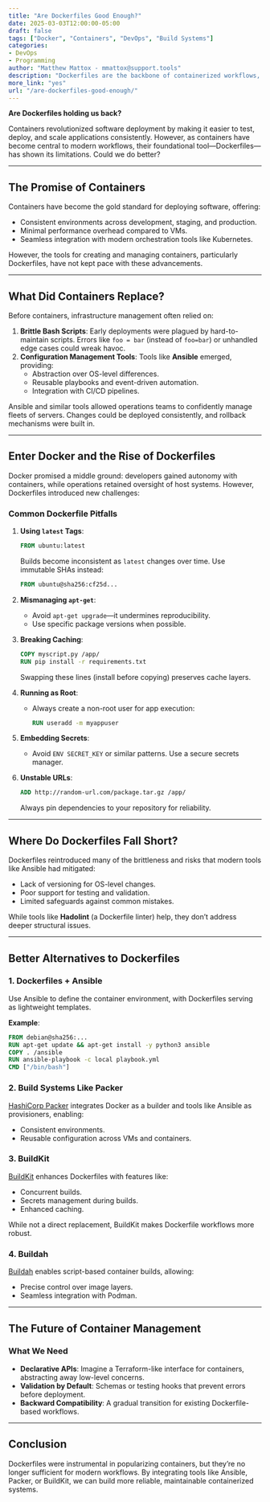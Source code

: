 ```yaml
---
title: "Are Dockerfiles Good Enough?"
date: 2025-03-03T12:00:00-05:00
draft: false
tags: ["Docker", "Containers", "DevOps", "Build Systems"]
categories:
- DevOps
- Programming
author: "Matthew Mattox - mmattox@support.tools"
description: "Dockerfiles are the backbone of containerized workflows, but are they the best we can do? This article explores the limitations of Dockerfiles and presents alternatives for more robust container management."
more_link: "yes"
url: "/are-dockerfiles-good-enough/"
---
```


**Are Dockerfiles holding us back?**

Containers revolutionized software deployment by making it easier to test, deploy, and scale applications consistently. However, as containers have become central to modern workflows, their foundational tool—Dockerfiles—has shown its limitations. Could we do better?

<!--more-->

---

## **The Promise of Containers**

Containers have become the gold standard for deploying software, offering:
- Consistent environments across development, staging, and production.
- Minimal performance overhead compared to VMs.
- Seamless integration with modern orchestration tools like Kubernetes.

However, the tools for creating and managing containers, particularly Dockerfiles, have not kept pace with these advancements.

---

## **What Did Containers Replace?**

Before containers, infrastructure management often relied on:
1. **Brittle Bash Scripts**: Early deployments were plagued by hard-to-maintain scripts. Errors like `foo = bar` (instead of `foo=bar`) or unhandled edge cases could wreak havoc.
2. **Configuration Management Tools**: Tools like **Ansible** emerged, providing:
   - Abstraction over OS-level differences.
   - Reusable playbooks and event-driven automation.
   - Integration with CI/CD pipelines.

Ansible and similar tools allowed operations teams to confidently manage fleets of servers. Changes could be deployed consistently, and rollback mechanisms were built in.

---

## **Enter Docker and the Rise of Dockerfiles**

Docker promised a middle ground: developers gained autonomy with containers, while operations retained oversight of host systems. However, Dockerfiles introduced new challenges:

### **Common Dockerfile Pitfalls**
1. **Using `latest` Tags**:
   ```dockerfile
   FROM ubuntu:latest
   ```
   Builds become inconsistent as `latest` changes over time. Use immutable SHAs instead:
   ```dockerfile
   FROM ubuntu@sha256:cf25d...
   ```

2. **Mismanaging `apt-get`**:
   - Avoid `apt-get upgrade`—it undermines reproducibility.
   - Use specific package versions when possible.

3. **Breaking Caching**:
   ```dockerfile
   COPY myscript.py /app/
   RUN pip install -r requirements.txt
   ```
   Swapping these lines (install before copying) preserves cache layers.

4. **Running as Root**:
   - Always create a non-root user for app execution:
     ```dockerfile
     RUN useradd -m myappuser
     ```

5. **Embedding Secrets**:
   - Avoid `ENV SECRET_KEY` or similar patterns. Use a secure secrets manager.

6. **Unstable URLs**:
   ```dockerfile
   ADD http://random-url.com/package.tar.gz /app/
   ```
   Always pin dependencies to your repository for reliability.

---

## **Where Do Dockerfiles Fall Short?**

Dockerfiles reintroduced many of the brittleness and risks that modern tools like Ansible had mitigated:
- Lack of versioning for OS-level changes.
- Poor support for testing and validation.
- Limited safeguards against common mistakes.

While tools like **Hadolint** (a Dockerfile linter) help, they don’t address deeper structural issues.

---

## **Better Alternatives to Dockerfiles**

### **1. Dockerfiles + Ansible**
Use Ansible to define the container environment, with Dockerfiles serving as lightweight templates.

**Example**:
```dockerfile
FROM debian@sha256:...
RUN apt-get update && apt-get install -y python3 ansible
COPY . /ansible
RUN ansible-playbook -c local playbook.yml
CMD ["/bin/bash"]
```

### **2. Build Systems Like Packer**
[HashiCorp Packer](https://packer.io) integrates Docker as a builder and tools like Ansible as provisioners, enabling:
- Consistent environments.
- Reusable configuration across VMs and containers.

### **3. BuildKit**
[BuildKit](https://github.com/moby/buildkit) enhances Dockerfiles with features like:
- Concurrent builds.
- Secrets management during builds.
- Enhanced caching.

While not a direct replacement, BuildKit makes Dockerfile workflows more robust.

### **4. Buildah**
[Buildah](https://buildah.io) enables script-based container builds, allowing:
- Precise control over image layers.
- Seamless integration with Podman.

---

## **The Future of Container Management**

### **What We Need**
- **Declarative APIs**: Imagine a Terraform-like interface for containers, abstracting away low-level concerns.
- **Validation by Default**: Schemas or testing hooks that prevent errors before deployment.
- **Backward Compatibility**: A gradual transition for existing Dockerfile-based workflows.

---

## **Conclusion**

Dockerfiles were instrumental in popularizing containers, but they’re no longer sufficient for modern workflows. By integrating tools like Ansible, Packer, or BuildKit, we can build more reliable, maintainable containerized systems.
